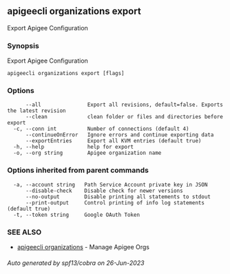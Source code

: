 ## apigeecli organizations export

Export Apigee Configuration

### Synopsis

Export Apigee Configuration

```
apigeecli organizations export [flags]
```

### Options

```
      --all               Export all revisions, default=false. Exports the latest revision
      --clean             clean folder or files and directories before export
  -c, --conn int          Number of connections (default 4)
      --continueOnError   Ignore errors and continue exporting data
      --exportEntries     Export all KVM entries (default true)
  -h, --help              help for export
  -o, --org string        Apigee organization name
```

### Options inherited from parent commands

```
  -a, --account string   Path Service Account private key in JSON
      --disable-check    Disable check for newer versions
      --no-output        Disable printing all statements to stdout
      --print-output     Control printing of info log statements (default true)
  -t, --token string     Google OAuth Token
```

### SEE ALSO

* [apigeecli organizations](apigeecli_organizations.md)	 - Manage Apigee Orgs

###### Auto generated by spf13/cobra on 26-Jun-2023
